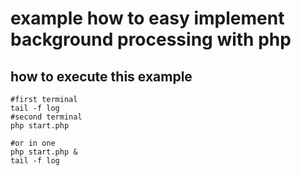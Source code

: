 # example how to easy implement background processing with php

## how to execute this example

    #first terminal
    tail -f log
    #second terminal
    php start.php

    #or in one
    php start.php &
    tail -f log

